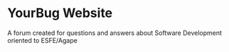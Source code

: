 # YourBug Website
A forum created for questions and answers about Software Development oriented to ESFE/Agape
